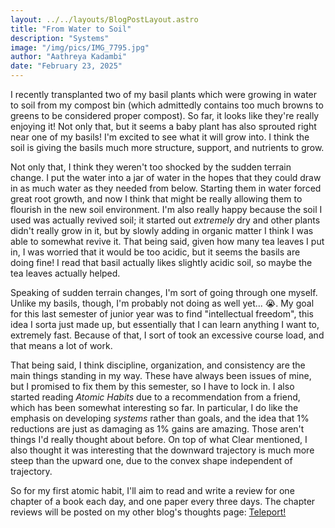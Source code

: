 ```yaml
---
layout: ../../layouts/BlogPostLayout.astro
title: "From Water to Soil"
description: "Systems"
image: "/img/pics/IMG_7795.jpg"
author: "Aathreya Kadambi"
date: "February 23, 2025"
---
```


I recently transplanted two of my basil plants which were growing in water to soil from my compost bin (which admittedly contains too much browns to greens to be considered proper compost). So far, it looks like they're really enjoying it! Not only that, but it seems a baby plant has also sprouted right near one of my basils! I'm excited to see what it will grow into. I think the soil is giving the basils much more structure, support, and nutrients to grow. 

Not only that, I think they weren't too shocked by the sudden terrain change. I put the water into a jar of water in the hopes that they could draw in as much water as they needed from below. Starting them in water forced great root growth, and now I think that might be really allowing them to flourish in the new soil environment. I'm also really happy because the soil I used was actually revived soil; it started out *extremely* dry and other plants didn't really grow in it, but by slowly adding in organic matter I think I was able to somewhat revive it. That being said, given how many tea leaves I put in, I was worried that it would be too acidic, but it seems the basils are doing fine! I read that basil actually likes slightly acidic soil, so maybe the tea leaves actually helped.

Speaking of sudden terrain changes, I'm sort of going through one myself. Unlike my basils, though, I'm probably not doing as well yet... 😭. My goal for this last semester of junior year was to find "intellectual freedom", this idea I sorta just made up, but essentially that I can learn anything I want to, extremely fast. Because of that, I sort of took an excessive course load, and that means a lot of work.

That being said, I think discipline, organization, and consistency are the main things standing in my way. These have always been issues of mine, but I promised to fix them by this semester, so I have to lock in. I also started reading *Atomic Habits* due to a recommendation from a friend, which has been somewhat interesting so far. In particular, I do like the emphasis on developing *systems* rather than goals, and the idea that 1% reductions are just as damaging as 1% gains are amazing. Those aren't things I'd really thought about before. On top of what Clear mentioned, I also thought it was interesting that the downward trajectory is much more steep than the upward one, due to the convex shape independent of trajectory.

So for my first atomic habit, I'll aim to read and write a review for one chapter of a book each day, and one paper every three days. The chapter reviews will be posted on my other blog's thoughts page: <a href="https://www.ocf.berkeley.edu/~aathreyak/orange-juice/thoughts/">Teleport!</a>